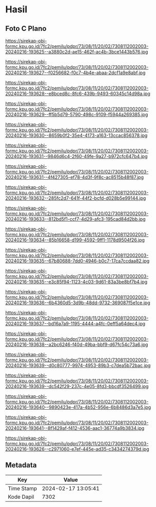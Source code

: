 # Hasil

## Foto C Plano

https://sirekap-obj-formc.kpu.go.id/7fc2/pemilu/pdpr/73/08/11/20/02/7308112002003-20240216-193625--a3880c2d-ae15-462f-ac4b-3bce1443b576.jpg

https://sirekap-obj-formc.kpu.go.id/7fc2/pemilu/pdpr/73/08/11/20/02/7308112002003-20240216-193627--f0256682-f0c7-4b4e-abaa-2dcf1a9e8abf.jpg

https://sirekap-obj-formc.kpu.go.id/7fc2/pemilu/pdpr/73/08/11/20/02/7308112002003-20240216-193628--e8bced8c-8fc6-439b-9493-60345c14d98a.jpg

https://sirekap-obj-formc.kpu.go.id/7fc2/pemilu/pdpr/73/08/11/20/02/7308112002003-20240216-193629--ff5b5d79-5790-498c-9109-f5944a269385.jpg

https://sirekap-obj-formc.kpu.go.id/7fc2/pemilu/pdpr/73/08/11/20/02/7308112002003-20240216-193630--8659b0f2-35e4-4173-a163-13ccac856378.jpg

https://sirekap-obj-formc.kpu.go.id/7fc2/pemilu/pdpr/73/08/11/20/02/7308112002003-20240216-193631--9846d6c4-2f60-49fe-9a27-b972cfc647b4.jpg

https://sirekap-obj-formc.kpu.go.id/7fc2/pemilu/pdpr/73/08/11/20/02/7308112002003-20240216-193631--4f427305-ef78-4d3f-9f8c-ac8515b48f87.jpg

https://sirekap-obj-formc.kpu.go.id/7fc2/pemilu/pdpr/73/08/11/20/02/7308112002003-20240216-193632--285fc2d7-641f-44f2-bcfd-d028b5e99144.jpg

https://sirekap-obj-formc.kpu.go.id/7fc2/pemilu/pdpr/73/08/11/20/02/7308112002003-20240216-193633--812bd5f1-ccf7-4d29-afc3-195cad84d2bb.jpg

https://sirekap-obj-formc.kpu.go.id/7fc2/pemilu/pdpr/73/08/11/20/02/7308112002003-20240216-193634--85b16658-d199-4592-9ff1-1178d9504f26.jpg

https://sirekap-obj-formc.kpu.go.id/7fc2/pemilu/pdpr/73/08/11/20/02/7308112002003-20240216-193635--67b80688-7dd0-4946-b0c7-17ca7ccdaa82.jpg

https://sirekap-obj-formc.kpu.go.id/7fc2/pemilu/pdpr/73/08/11/20/02/7308112002003-20240216-193635--e3c85f94-1123-4c03-9d61-83a3be8bf7b4.jpg

https://sirekap-obj-formc.kpu.go.id/7fc2/pemilu/pdpr/73/08/11/20/02/7308112002003-20240216-193636--6b4360d5-3d9b-48dd-9732-369087f5e1ce.jpg

https://sirekap-obj-formc.kpu.go.id/7fc2/pemilu/pdpr/73/08/11/20/02/7308112002003-20240216-193637--bd16a7a9-1195-4444-a4fc-0eff5a64dec4.jpg

https://sirekap-obj-formc.kpu.go.id/7fc2/pemilu/pdpr/73/08/11/20/02/7308112002003-20240216-193638--a2bc6246-f40d-49ba-bbf9-d67fc54c73a6.jpg

https://sirekap-obj-formc.kpu.go.id/7fc2/pemilu/pdpr/73/08/11/20/02/7308112002003-20240216-193639--d0c80777-9974-4953-89b3-c7dea5b72bac.jpg

https://sirekap-obj-formc.kpu.go.id/7fc2/pemilu/pdpr/73/08/11/20/02/7308112002003-20240216-193639--dc542f29-237c-4e05-8fd3-bbcdf3526499.jpg

https://sirekap-obj-formc.kpu.go.id/7fc2/pemilu/pdpr/73/08/11/20/02/7308112002003-20240216-193640--9890423e-417a-4b52-956e-6b8486d3a7e5.jpg

https://sirekap-obj-formc.kpu.go.id/7fc2/pemilu/pdpr/73/08/11/20/02/7308112002003-20240216-193641--8f1429af-f412-4536-aac1-36774a9b3834.jpg

https://sirekap-obj-formc.kpu.go.id/7fc2/pemilu/pdpr/73/08/11/20/02/7308112002003-20240216-193626--c2971060-e7ef-445e-ad35-c3434274379d.jpg


## Metadata

| Key        | Value               |
| ---------- | ------------------- |
| Time Stamp | 2024-02-17 13:05:41 |
| Kode Dapil | 7302                |



